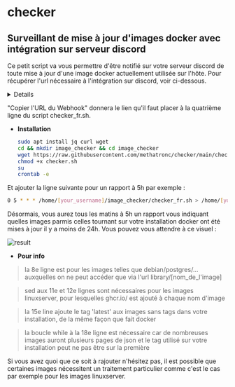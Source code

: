 # checker
## Surveillant de mise à jour d'images docker avec intégration sur serveur discord

Ce petit script va vous permettre d'être notifié sur votre serveur discord de toute mise à jour d'une image docker actuellement utilisée sur l'hôte.
Pour récupérer l'url nécessaire à l'intégration sur discord, voir ci-dessous.

<details>
  
![First](https://user-images.githubusercontent.com/58328740/134774122-ea3a12c8-13c3-42be-b93a-1d8880ecd8ec.png)
  
![Then](https://user-images.githubusercontent.com/58328740/134737215-1642581e-d109-4fcf-8c5c-0db47e28f886.png)
   
![Then](https://user-images.githubusercontent.com/58328740/134737233-01f0fa86-2766-4de8-8e75-bee694798dcb.png)
   
</details>

"Copier l'URL du Webhook" donnera le lien qu'il faut placer à la quatrième ligne du script checker_fr.sh.

* **Installation**

   ``` bash
   sudo apt install jq curl wget
   cd && mkdir image_checker && cd image_checker
   wget https://raw.githubusercontent.com/methatronc/checker/main/checker_fr.sh
   chmod +x checker.sh
   su
   crontab -e
   ```
Et ajouter la ligne suivante pour un rapport à 5h par exemple :
   ``` bash
   0 5 * * * /home/[your_username]/image_checker/checker_fr.sh > /home/[your_username]/image_checker/cron.log 2>&1
   ```
Désormais, vous aurez tous les matins à 5h un rapport vous indiquant quelles images parmis celles tournant sur votre installation docker ont été mises à jour il y a moins de 24h.
Vous pouvez vous attendre à ce visuel :

![result](https://user-images.githubusercontent.com/58328740/134774138-81239fa7-1552-40fe-9a36-10981dacccad.png)


* **Pour info**

 > la 8e ligne est pour les images telles que debian/postgres/... auxquelles on ne peut accéder que via l'url library/[nom_de_l'image]

 > sed aux 11e et 12e lignes sont nécessaires pour les images linuxserver, pour lesquelles ghcr.io/ est ajouté à chaque nom d'image

 > la 15e line ajoute le tag 'latest' aux images sans tags dans votre installation, de la même façon que fait docker

 > la boucle while à la 18e ligne est nécessaire car de nombreuses images auront plusieurs pages de json et le tag utilisé sur votre installation peut ne pas être sur la première

Si vous avez quoi que ce soit à rajouter n'hésitez pas, il est possible que certaines images nécessitent un traitement particulier comme c'est le cas par exemple pour les images linuxserver.

